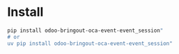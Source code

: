 # Install

```bash
pip install odoo-bringout-oca-event-event_session"
# or
uv pip install odoo-bringout-oca-event-event_session"
```
